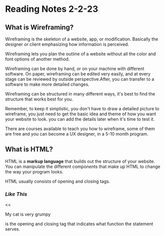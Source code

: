 # Reading Notes 2-2-23
## What is Wireframing?
Wireframing is the skeleton of a website, app, or modification. Basically the designer or client emphasizing how information is perceived.

Wireframing lets you plan the outline of a website without all the color and font options of another method. 

Wireframing can be done by hand, or on your machine with different software.
On paper, wireframing can be edited very easily, and at every stage can be reviewed by outside perspective.After, you can transfer to a software to make more detailed changes.

Wireframing can be structured in many different ways, it's best to find the structure that works best for you.

Remember, to keep it simplistic, you don't have to draw a detailed picture to wireframe, you just need to get the basic idea and theme of how you want your website to look. you can add the details later when it's time to test it.

There are courses available to teach you how to wireframe, some of them are free and you can become a UX designer, in a 5-10 month program.

## What is HTML?
HTML is a **markup language** that builds out the structure of your website. You can manipulate the different components that make up HTML to change the way your program looks.

HTML usually consists of opening and closing tags.

### ***Like This***
<< <p>My cat is very grumpy</p>

<p> is the opening and closing tag that indicates what function the statement serves.